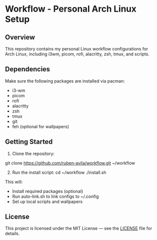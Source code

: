 # Workflow - Personal Arch Linux Setup

## Overview
This repository contains my personal Linux workflow configurations for Arch Linux, including i3wm, picom, rofi, alacritty, zsh, tmux, and scripts.

## Dependencies
Make sure the following packages are installed via pacman:
- i3-wm
- picom
- rofi
- alacritty
- zsh
- tmux
- git
- feh (optional for wallpapers)

## Getting Started
1. Clone the repository:

git clone https://github.com/ruben-avila/workflow.git ~/workflow


2. Run the install script:
cd ~/workflow
./install.sh

This will:
- Install required packages (optional)
- Run auto-link.sh to link configs to ~/.config
- Set up local scripts and wallpapers



## License
This project is licensed under the MIT License — see the [LICENSE](LICENSE) file for details.
